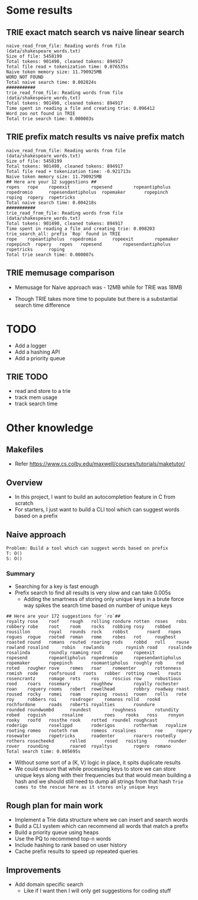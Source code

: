 # Some results
## TRIE exact match search vs naive linear search
```
naive_read_from_file: Reading words from file (data/shakespeare_words.txt)
Size of file: 5458199
Total tokens: 901490, cleaned tokens: 894917
Total file read + tokenization time: 0.076535s
Naive token memory size: 11.790925MB
WORD NOT FOUND
Total naive search time: 0.002824s
###########
trie_read_from_file: Reading words from file (data/shakespeare_words.txt)
Total tokens: 901490, cleaned tokens: 894917
Time spent in reading a file and creating trie: 0.096412
Word zoo not found in TRIE
Total trie search time: 0.000003s
```

## TRIE prefix match results vs naive prefix match
```
naive_read_from_file: Reading words from file (data/shakespeare_words.txt)
Size of file: 5458199
Total tokens: 901490, cleaned tokens: 894917
Total file read + tokenization time: -0.921713s
Naive token memory size: 11.790925MB
## Here are your 12 suggestions ##
ropes   rope    ropeexit        ropesend        ropeantipholus  ropedromio      ropesendantipholus  ropemaker       ropepinch       roping  ropery  ropetricks
Total naive search time: 0.004218s
###########
trie_read_from_file: Reading words from file (data/shakespeare_words.txt)
Total tokens: 901490, cleaned tokens: 894917
Time spent in reading a file and creating trie: 0.098203
trie_search_all: prefix `Rop` found in TRIE
rope    ropeantipholus  ropedromio      ropeexit        ropemaker       ropepinch  ropery   ropes   ropesend        ropesendantipholus      ropetricks      roping
Total trie search time: 0.000007s
```

## TRIE memusage comparison
* Memusage for Naive approach was - 12MB while for TRIE was 18MB


* Though TRIE takes more time to populate but there is a substantial search time difference

# TODO
* Add a logger
* Add a hashing API
* Add a priority queue

## TRIE TODO
* read and store to a trie
* track mem usage
* track search time

# Other knowledge
## Makefiles
* Refer https://www.cs.colby.edu/maxwell/courses/tutorials/maketutor/

## Overview
* In this project, I want to build an autocompletion feature in C from scratch
* For starters, I just want to build a CLI tool which can suggest words based on a prefix


## Naive approach
```
Problem: Build a tool which can suggest words based on prefix
T: O()
S: O()
```
### Summary
* Searching for a key is fast enough
* Prefix search to find all results is very slow and can take 0.005s
  * Adding the smartness of storing only unique keys in a brute force way spikes the search time based on number of unique keys
```
## Here are your 172 suggestions for `ro`##
royalty rose    roof    rough   rolling rondure rotten  roses   robs    robbery robe    root    room    rocks   robbing rosy    robbed  rousillon       royal   rounds  rock    robbst       roard   ropes   rogues  rogue   rooted  roman   rome    robes   rot     roughest        roasted round   romans  routed  roaring rods    robbd   roll    rouse   rowland rosalind     robin   rowlands        roynish road    rosalinde       rosalinda       roundly roaming rout    rope    ropeexit        ropesend        ropeantipholus  ropedromio      ropesendantipholus   ropemaker       ropepinch       roomantipholus  roughly rob     rod     roted   rougher rove    romes   roar    romeenter       rottenness      romish  rode    roofsrousd   roots   robber  rotting rowel   routs   rosencrantz     romage  rots    ros     roscius row     robustious      rood    roars   rosemary        roughhew        royally rochester    roan    roguery rooms   robert  rowelhead       robbry  roadway roast   roused  rocky   romei   roam    roping  roussi  rouen   rolls   rote    roy     robbers roi     rosdroger    romanos rolld   rookd   rochfordone     roads   roberts royalties       roundure        rounded roundwombd      roundest        roughness       rotundity       robed   roguish      rosaline        roes    rooks   ross    ronyon  rooky   roofd   rossthe rook    rotted  roundel roughcast       roderigo        roselippd       roderigos       rotherham   royalize rooting romeo   rooteth rom     romeos  rosalines       roe     ropery  rosewater       ropetricks      roadenter       roarers rootedly        rothers rosecheekd      rolled       rosed   roisting        rounder rover   rounding        roared  royaltys        rogero  romano
Total search time: 0.005695s
```

* Without some sort of a (K, V) logic in place, it spits duplicate results
* We could ensure that while processing keys to store we can store unique keys along with their frequencies but that would mean building a hash and we should still need to dump all strings from that hash
`Trie comes to the rescue here as it stores only unique keys`

## Rough plan for main work
* Implement a Trie data structure where we can insert and search words
* Build a CLI system which can recommend all words that match a prefix
* Build a priority queue using heaps
* Use the PQ to recommend top-n words
* Include hashing to rank based on user history
* Cache prefix results to speed up repeated queries


## Improvements
* Add domain specific search
  * Like if I want then I will only get suggestions for coding stuff
